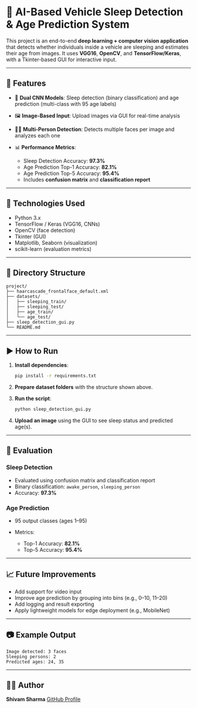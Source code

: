 # 🚗 AI-Based Vehicle Sleep Detection & Age Prediction System

This project is an end-to-end **deep learning + computer vision application** that detects whether individuals inside a vehicle are sleeping and estimates their age from images. It uses **VGG16**, **OpenCV**, and **TensorFlow/Keras**, with a Tkinter-based GUI for interactive input.

---

## 📌 Features

* 🧠 **Dual CNN Models**: Sleep detection (binary classification) and age prediction (multi-class with 95 age labels)
* 🖼️ **Image-Based Input**: Upload images via GUI for real-time analysis
* 🧍‍♂️ **Multi-Person Detection**: Detects multiple faces per image and analyzes each one
* 📊 **Performance Metrics**:

  * Sleep Detection Accuracy: **97.3%**
  * Age Prediction Top-1 Accuracy: **82.1%**
  * Age Prediction Top-5 Accuracy: **95.4%**
  * Includes **confusion matrix** and **classification report**

---

## 🔧 Technologies Used

* Python 3.x
* TensorFlow / Keras (VGG16, CNNs)
* OpenCV (face detection)
* Tkinter (GUI)
* Matplotlib, Seaborn (visualization)
* scikit-learn (evaluation metrics)

---

## 📁 Directory Structure

```
project/
├── haarcascade_frontalface_default.xml
├── datasets/
│   ├── sleeping_train/
│   ├── sleeping_test/
│   ├── age_train/
│   └── age_test/
├── sleep_detection_gui.py
└── README.md
```

---

## ▶️ How to Run

1. **Install dependencies**:

   ```bash
   pip install -r requirements.txt
   ```

2. **Prepare dataset folders** with the structure shown above.

3. **Run the script**:

   ```bash
   python sleep_detection_gui.py
   ```

4. **Upload an image** using the GUI to see sleep status and predicted age(s).

---

## 🧪 Evaluation

### Sleep Detection

* Evaluated using confusion matrix and classification report
* Binary classification: `awake_person`, `sleeping_person`
* Accuracy: **97.3%**

### Age Prediction

* 95 output classes (ages 1–95)
* Metrics:

  * Top-1 Accuracy: **82.1%**
  * Top-5 Accuracy: **95.4%**

---

## 📈 Future Improvements

* Add support for video input
* Improve age prediction by grouping into bins (e.g., 0–10, 11–20)
* Add logging and result exporting
* Apply lightweight models for edge deployment (e.g., MobileNet)

---

## 📷 Example Output

```
Image detected: 3 faces
Sleeping persons: 2
Predicted ages: 24, 35
```

---

## 👨‍💻 Author

**Shivam Sharma**
[GitHub Profile](https://github.com/shivam15112003)
